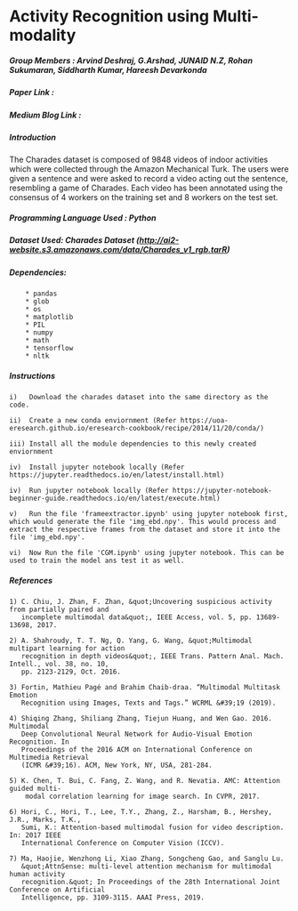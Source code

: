 # Activity Recognition using Multi-modality

##### Group Members : Arvind Deshraj, G.Arshad, JUNAID N.Z, Rohan Sukumaran, Siddharth Kumar, Hareesh Devarkonda

##### Paper Link :

##### Medium Blog Link :

##### Introduction

The Charades dataset is composed of 9848 videos of indoor activities which were collected through the Amazon Mechanical Turk. The users were given a sentence and were asked to record a video acting out the sentence, resembling a game of Charades. Each video has been annotated using the consensus of 4 workers on the training set and 8 workers on the test set.


##### Programming Language Used : Python

##### Dataset Used: Charades Dataset	(http://ai2-website.s3.amazonaws.com/data/Charades_v1_rgb.tarR)

##### Dependencies:
 		* pandas
 		* glob
 		* os
 		* matplotlib
 		* PIL
 		* numpy
 		* math
 		* tensorflow
 		* nltk

##### Instructions
 	i)   Download the charades dataset into the same directory as the code.
  
 	ii)  Create a new conda enviornment (Refer https://uoa-eresearch.github.io/eresearch-cookbook/recipe/2014/11/20/conda/)
  
 	iii) Install all the module dependencies to this newly created enviornment
  
 	iv)  Install jupyter notebook locally (Refer https://jupyter.readthedocs.io/en/latest/install.html)
  
 	iv)  Run jupyter notebook locally (Refer https://jupyter-notebook-beginner-guide.readthedocs.io/en/latest/execute.html)
  
 	v)   Run the file 'frameextractor.ipynb' using jupyter notebook first, which would generate the file 'img_ebd.npy'. This would process and extract the respective frames from the dataset and store it into the file 'img_ebd.npy'.
  
 	vi)  Now Run the file 'CGM.ipynb' using jupyter notebook. This can be used to train the model ans test it as well.

##### References
    1) C. Chiu, J. Zhan, F. Zhan, &quot;Uncovering suspicious activity from partially paired and
       incomplete multimodal data&quot;, IEEE Access, vol. 5, pp. 13689-13698, 2017.
    
    2) A. Shahroudy, T. T. Ng, Q. Yang, G. Wang, &quot;Multimodal multipart learning for action
       recognition in depth videos&quot;, IEEE Trans. Pattern Anal. Mach. Intell., vol. 38, no. 10,
       pp. 2123-2129, Oct. 2016.

    3) Fortin, Mathieu Pagé and Brahim Chaib-draa. “Multimodal Multitask Emotion
       Recognition using Images, Texts and Tags.” WCRML &#39;19 (2019).
    
    4) Shiqing Zhang, Shiliang Zhang, Tiejun Huang, and Wen Gao. 2016. Multimodal
       Deep Convolutional Neural Network for Audio-Visual Emotion Recognition. In
       Proceedings of the 2016 ACM on International Conference on Multimedia Retrieval
       (ICMR &#39;16). ACM, New York, NY, USA, 281-284.

    5) K. Chen, T. Bui, C. Fang, Z. Wang, and R. Nevatia. AMC: Attention guided multi-
        modal correlation learning for image search. In CVPR, 2017.

    6) Hori, C., Hori, T., Lee, T.Y., Zhang, Z., Harsham, B., Hershey, J.R., Marks, T.K.,
       Sumi, K.: Attention-based multimodal fusion for video description. In: 2017 IEEE
       International Conference on Computer Vision (ICCV).

    7) Ma, Haojie, Wenzhong Li, Xiao Zhang, Songcheng Gao, and Sanglu Lu.
       &quot;AttnSense: multi-level attention mechanism for multimodal human activity
       recognition.&quot; In Proceedings of the 28th International Joint Conference on Artificial
       Intelligence, pp. 3109-3115. AAAI Press, 2019.
